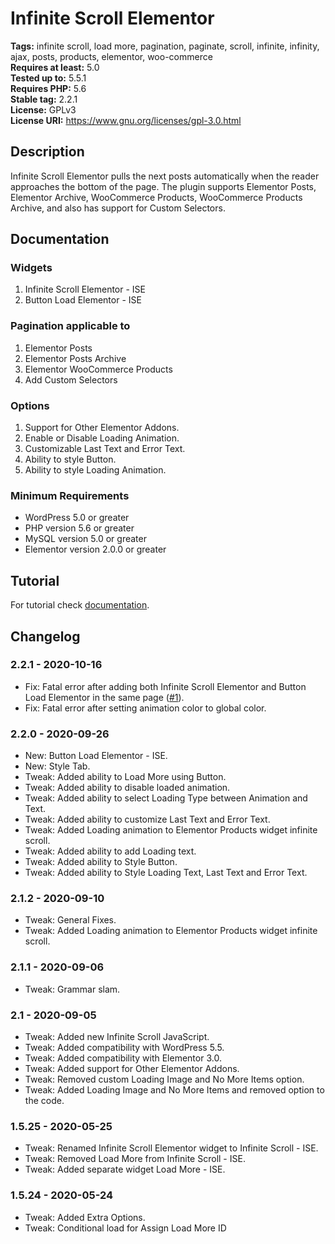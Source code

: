 # Infinite Scroll Elementor #

**Tags:** infinite scroll, load more, pagination, paginate, scroll, infinite, infinity, ajax, posts, products, elementor, woo-commerce\
**Requires at least:** 5.0\
**Tested up to:** 5.5.1\
**Requires PHP:** 5.6\
**Stable tag:** 2.2.1\
**License:** GPLv3\
**License URI:** https://www.gnu.org/licenses/gpl-3.0.html

## Description ##

Infinite Scroll Elementor pulls the next posts automatically when the reader approaches the bottom of the page. The plugin supports Elementor Posts, Elementor Archive, WooCommerce Products, WooCommerce Products Archive, and also has support for Custom Selectors.

## Documentation ##

### Widgets ###

1. Infinite Scroll Elementor - ISE
2. Button Load Elementor - ISE

### Pagination applicable to ###

1. Elementor Posts
2. Elementor Posts Archive
3. Elementor WooCommerce Products
5. Add Custom Selectors

### Options ###

1. Support for Other Elementor Addons.
2. Enable or Disable Loading Animation.
3. Customizable Last Text and Error Text.
4. Ability to style Button.
5. Ability to style Loading Animation.

### Minimum Requirements ###

* WordPress 5.0 or greater
* PHP version 5.6 or greater
* MySQL version 5.0 or greater
* Elementor version 2.0.0 or greater

## Tutorial ##

For tutorial check [documentation](https://joychetry.com/infinite-scroll-elementor/).

## Changelog ##

### 2.2.1 - 2020-10-16 ###
* Fix: Fatal error after adding both Infinite Scroll Elementor and Button Load Elementor in the same page ([#1](https://github.com/joychetry/infinite-scroll-elementor/issues/1)).
* Fix: Fatal error after setting animation color to global color.

### 2.2.0 - 2020-09-26 ###
* New: Button Load Elementor - ISE.
* New: Style Tab.
* Tweak: Added ability to Load More using Button.
* Tweak: Added ability to disable loaded animation.
* Tweak: Added ability to select Loading Type between Animation and Text.
* Tweak: Added ability to customize Last Text and Error Text.
* Tweak: Added Loading animation to Elementor Products widget infinite scroll.
* Tweak: Added ability to add Loading text.
* Tweak: Added ability to Style Button.
* Tweak: Added ability to Style Loading Text, Last Text and Error Text.

### 2.1.2 - 2020-09-10 ###
* Tweak: General Fixes.
* Tweak: Added Loading animation to Elementor Products widget infinite scroll.

### 2.1.1 - 2020-09-06 ###
* Tweak: Grammar slam.

### 2.1 - 2020-09-05 ###
* Tweak: Added new Infinite Scroll JavaScript.
* Tweak: Added compatibility with WordPress 5.5.
* Tweak: Added compatibility with Elementor 3.0.
* Tweak: Added support for Other Elementor Addons.
* Tweak: Removed custom Loading Image and No More Items option.
* Tweak: Added Loading Image and No More Items and removed option to the code.

### 1.5.25 - 2020-05-25 ###
* Tweak: Renamed Infinite Scroll Elementor widget to Infinite Scroll - ISE.
* Tweak: Removed Load More from Infinite Scroll - ISE.
* Tweak: Added separate widget Load More - ISE. 

### 1.5.24 - 2020-05-24 ###
* Tweak: Added  Extra Options.
* Tweak: Conditional load for Assign Load More ID
